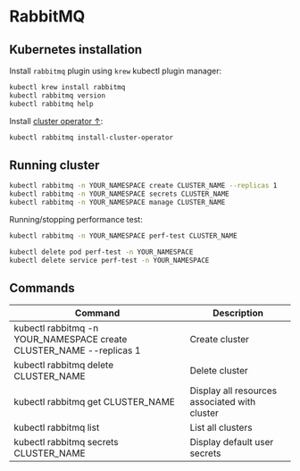 # RabbitMQ

## Kubernetes installation

Install `rabbitmq` plugin using `krew` kubectl plugin manager:

```bash
kubectl krew install rabbitmq
kubectl rabbitmq version
kubectl rabbitmq help
```

Install [cluster operator ↑](https://www.rabbitmq.com/kubernetes/operator/operator-overview.html):

```bash
kubectl rabbitmq install-cluster-operator
```

## Running cluster

```bash
kubectl rabbitmq -n YOUR_NAMESPACE create CLUSTER_NAME --replicas 1
kubectl rabbitmq -n YOUR_NAMESPACE secrets CLUSTER_NAME
kubectl rabbitmq -n YOUR_NAMESPACE manage CLUSTER_NAME
```

Running/stopping performance test:

```bash
kubectl rabbitmq -n YOUR_NAMESPACE perf-test CLUSTER_NAME

kubectl delete pod perf-test -n YOUR_NAMESPACE
kubectl delete service perf-test -n YOUR_NAMESPACE
```

## Commands

| Command                                                             | Description                                   |
| ------------------------------------------------------------------- | --------------------------------------------- |
| kubectl rabbitmq -n YOUR_NAMESPACE create CLUSTER_NAME --replicas 1 | Create cluster                                |
| kubectl rabbitmq delete CLUSTER_NAME                                | Delete cluster                                |
| kubectl rabbitmq get CLUSTER_NAME                                   | Display all resources associated with cluster |
| kubectl rabbitmq list                                               | List all clusters                             |
| kubectl rabbitmq secrets CLUSTER_NAME                               | Display default user secrets                  |
